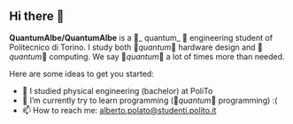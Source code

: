 ## Hi there 👋
**QuantumAlbe/QuantumAlbe** is a 👾_ quantum_ 👾 engineering student of Politecnico di Torino. I study both 👾_quantum_👾 hardware design and 👾_quantum_👾 computing. We say 👾_quantum_👾 a lot of times more than needed.

Here are some ideas to get you started:

- 👾 I studied physical engineering (bachelor) at PoliTo 
- 🌱 I’m currently try to learn programming (👾_quantum_👾 programming)  :( 
- 📫 How to reach me: alberto.polato@studenti.polito.it
